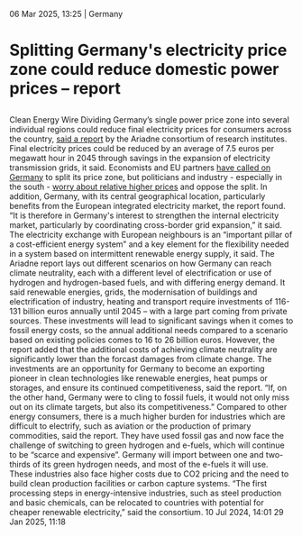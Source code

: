 06 Mar 2025, 13:25
| 
Germany
# Splitting Germany's electricity price zone could reduce domestic power prices – report
## 
Clean Energy Wire
Dividing Germany’s single power price zone into several individual regions could reduce final electricity prices for consumers across the country, [said a report](https://ariadneprojekt.de/pressemitteilung/ariadne-report-zeigt-kosteneffiziente-pfade-zur-klimaneutralitaet-2045-in-deutschland/) by the Ariadne consortium of research institutes. Final electricity prices could be reduced by an average of 7.5 euros per megawatt hour in 2045 through savings in the expansion of electricity transmission grids, it said. Economists and EU partners [have called on Germany](https://www.cleanenergywire.org/news/energy-economists-call-splitting-germany-different-power-price-zones) to split its price zone, but politicians and industry - especially in the south - [worry about relative higher prices](https://www.cleanenergywire.org/news/southern-german-industry-groups-warn-splitting-countrys-power-price-zone-will-damage-economy) and oppose the split.
In addition, Germany, with its central geographical location, particularly benefits from the European integrated electricity market, the report found. “It is therefore in Germany's interest to strengthen the internal electricity market, particularly by coordinating cross-border grid expansion,” it said. The electricity exchange with European neighbours is an “important pillar of a cost-efficient energy system” and a key element for the flexibility needed in a system based on intermittent renewable energy supply, it said.
The Ariadne report lays out different scenarios on how Germany can reach climate neutrality, each with a different level of electrification or use of hydrogen and hydrogen-based fuels, and with differing energy demand. 
It said renewable energies, grids, the modernisation of buildings and electrification of industry, heating and transport require investments of 116-131 billion euros annually until 2045 – with a large part coming from private sources. These investments will lead to significant savings when it comes to fossil energy costs, so the annual additional needs compared to a scenario based on existing policies comes to 16 to 26 billion euros. However, the report added that the additional costs of achieving climate neutrality are significantly lower than the forcast damages from climate change.
The investments are an opportunity for Germany to become an exporting pioneer in clean technologies like renewable energies, heat pumps or storages, and ensure its continued competitiveness, said the report. “If, on the other hand, Germany were to cling to fossil fuels, it would not only miss out on its climate targets, but also its competitiveness.”
Compared to other energy consumers, there is a much higher burden for industries which are difficult to electrify, such as aviation or the production of primary commodities, said the report. They have used fossil gas and now face the challenge of switching to green hydrogen and e-fuels, which will continue to be “scarce and expensive”. Germany will import between one and two-thirds of its green hydrogen needs, and most of the e-fuels it will use. These industries also face higher costs due to CO2 pricing and the need to build clean production facilities or carbon capture systems. “The first processing steps in energy-intensive industries, such as steel production and basic chemicals, can be relocated to countries with potential for cheaper renewable electricity,” said the consortium.
10 Jul 2024, 14:01
29 Jan 2025, 11:18
